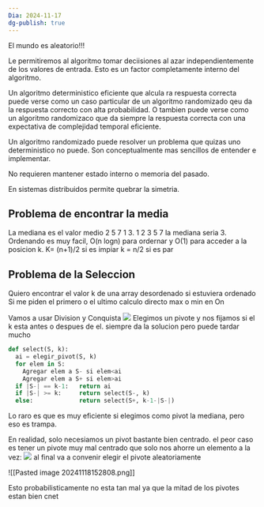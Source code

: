 ```yaml
---
Dia: 2024-11-17
dg-publish: true
---
```

El mundo es aleatorio!!!

Le permitiremos al algoritmo tomar deciisiones al azar independientemente de los valores de entrada. Esto es un factor completamente interno del algoritmo. 

Un algoritmo deterministico eficiente que alcula ra respuesta correcta puede verse como un caso particular de un algoritmo randomizado qeu da la respuesta correcto con alta probabilidad. 
O tambien puede verse como un algoritmo randomizaco que da siempre la respuesta correcta con una expectativa de complejidad temporal eficiente. 

Un algoritmo randomizado puede resolver un problema que quizas uno deterministico no puede. Son conceptualmente mas sencillos de entender e implementar. 

No requieren mantener estado interno o memoria del pasado. 

En sistemas distribuidos permite quebrar la simetria. 


## Problema de encontrar la media 
La mediana es el valor medio 
2 5 7 1 3. 1 2 3 5 7 la mediana seria 3. 
Ordenando es muy facil, O(n logn) para ordernar y O(1) para acceder a la posicion k. K=  (n+1)/2 si es impiar k = n/2 si es par 


## Problema de la Seleccion
Quiero encontrar el valor k de una array desordenado si estuviera ordenado
Si me piden el primero o el ultimo calculo directo max o min en On

Vamos a usar Division y Conquista 
**![](https://lh7-rt.googleusercontent.com/slidesz/AGV_vUeYBA2Flhm_uQpKAolYV8qTHIquaT-KKjzLeoqljKO9VNMH0EgHeTOH0I2uTNUJrZSqXBwykNECSFs3Yog2W4jzgYmWhIovNfJWggIegzW4-B2w8ZgL2IQYOec8mvzntBVxqMC8-FD3j1-yg9Vqsu1fkX8mWUMP=s2048?key=iRbwHtP-n_pIwaOn1yASjg)**
Elegimos un pivote y nos fijamos si el k esta antes o despues de el. 
siempre da la solucion pero puede tardar mucho
```python 
def select(S, k):
  ai = elegir_pivot(S, k)
  for elem in S:
    Agregar elem a S- si elem<ai
    Agregar elem a S+ si elem>ai
  if |S-| == k-1: 	return ai
  if |S-| >= k: 	return select(S-, k)
  else: 			return select(S+, k-1-|S-|)
  ```
Lo raro es que es muy eficiente si elegimos como pivot la mediana, pero eso es trampa. 

En realidad, solo necesiamos un pivot bastante bien centrado.
el peor caso es tener un pivote muy mal centrado que solo nos ahorre un elemento a la vez: 
**![](https://lh7-rt.googleusercontent.com/slidesz/AGV_vUcSajBtEAOCXulvcZHCbQkNCEWSgo8h0PeG9cRqCWvexoKmebkp4qylJEhYj6uAcReseaHF-NusCRIUFOT22r6DVJxDtKfJjz1D6pOXnBPVjVY99Yr8cPBvi549NmUmGbtRid0_pgswq994H2FaE0MyrsHn2LE=s2048?key=iRbwHtP-n_pIwaOn1yASjg)**
al final va a convenir elegir el pivote aleatoriamente

![[Pasted image 20241118152808.png]]

Esto probabilisticamente no esta tan mal ya que la mitad de los pivotes estan bien cnet